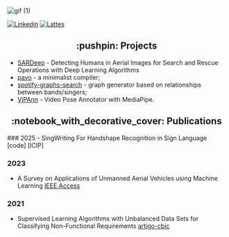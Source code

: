 ![gif (1)](https://user-images.githubusercontent.com/58193125/151248816-b08a0c05-3179-49fb-8376-a0cf096c6e44.gif)


<p align="left">
<a href="https://www.linkedin.com/in/karolayne-teixeira/"><img alt="Linkedin" src="https://img.shields.io/badge/linkedin-blue.svg"/></a>
<a href="http://lattes.cnpq.br/2074137700305766"><img alt="Lattes" src="https://img.shields.io/badge/lattes-orange.svg"/></a>
</p>

<h2 align="center">:pushpin: Projects</h2>

- [SARDeep] - Detecting Humans in Aerial Images for Search and Rescue Operations with Deep Learning Algorithms
- [pavo] - a minimalist compiler;
- [spotify-graphs-search] - graph generator based on relationships between bands/singers;
- [ViPAnn] - Video Pose Annotator with MediaPipe.

<h2 align="center">:notebook_with_decorative_cover: Publications</h2>
### 2025
- SingWriting For Handshape Recognition in Sign Language [code] [ICIP]

### 2023
- A Survey on Applications of Unmanned Aerial Vehicles using Machine Learning [IEEE Access]

### 2021
- Supervised Learning Algorithms with Unbalanced Data Sets for Classifying Non-Functional Requirements [artigo-cbic]


[//]: # (These are reference links used in the body of this note and get stripped out when the markdown processor does its job. There is no need to format nicely because it shouldn't be seen. Thanks SO - http://stackoverflow.com/questions/4823468/store-comments-in-markdown-syntax)

   [pavo]: <https://github.com/karo-txs/Pavo>
   [spotify-graphs-search]: <https://github.com/karo-txs/Spotify_Graphs_Search>
   [SARDeep]: <https://github.com/karo-txs/SARDeep>
   [ViPAnn]: <https://github.com/karo-txs/ViPAnn>
   [artigo-cbic]: <https://sbic.org.br/wp-content/uploads/2021/09/pdf/CBIC_2021_paper_125.pdf>
   [IEEE Access]: <https://ieeexplore.ieee.org/document/10287979>
   [code]: <https://github.com/karo-txs/signwriting-recognition>
